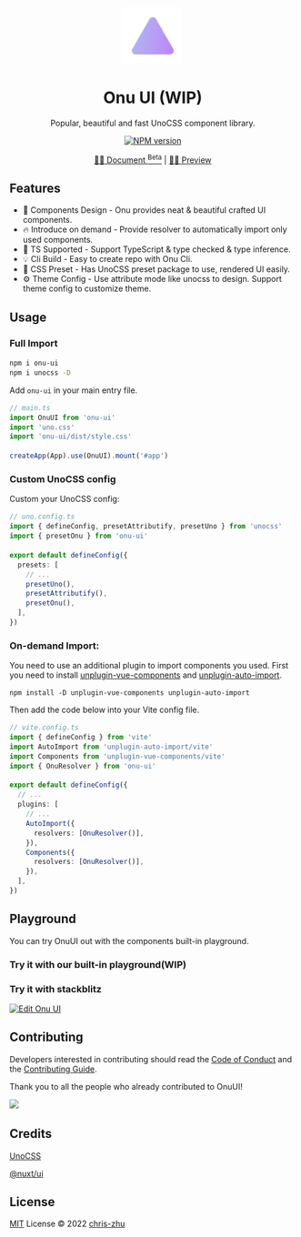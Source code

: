 <p align="center">
<img src="./public/logo.svg" style="width:100px;" />
<h1 align="center">Onu UI (WIP)</h1>
<p align="center">Popular, beautiful and fast UnoCSS component library.</p>
</p>
<p align="center">
<a href="https://www.npmjs.com/package/onu-ui"><img src="https://img.shields.io/npm/v/onu-ui?color=c95f8b&amp;label=" alt="NPM version"></a></p>
<p align="center">
<a href="https://onu.zyob.top/">🧑‍💻 Document <sup>Beta</sup></a> |
<a href="https://onu.zyob.top/">🤹‍♂️ Preview</a>
</p>

## Features

- 🌈 Components Design - Onu provides neat & beautiful crafted UI components.
- 🔥 Introduce on demand  - Provide resolver to automatically import only used components.
- 🎉 TS Supported - Support TypeScript & type checked & type inference.
- 💡 Cli Build - Easy to create repo with Onu Cli.
- 🍬 CSS Preset - Has UnoCSS preset package to use, rendered UI easily.
- ⚙️ Theme Config - Use attribute mode like unocss to design. Support theme config to customize theme.

## Usage

### Full Import

```bash
npm i onu-ui
npm i unocss -D
```
Add `onu-ui` in your main entry file.

```ts
// main.ts
import OnuUI from 'onu-ui'
import 'uno.css'
import 'onu-ui/dist/style.css'

createApp(App).use(OnuUI).mount('#app')
```

### Custom UnoCSS config

Custom your UnoCSS config:
```ts
// uno.config.ts
import { defineConfig, presetAttributify, presetUno } from 'unocss'
import { presetOnu } from 'onu-ui'

export default defineConfig({
  presets: [
    // ...
    presetUno(),
    presetAttributify(),
    presetOnu(),
  ],
})
```

### On-demand Import:

You need to use an additional plugin to import components you used. First you need to install [unplugin-vue-components](https://www.npmjs.com/package/unplugin-vue-components) and [unplugin-auto-import](https://www.npmjs.com/package/unplugin-auto-import).

```shell
npm install -D unplugin-vue-components unplugin-auto-import
```

Then add the code below into your Vite config file.

```ts
// vite.config.ts
import { defineConfig } from 'vite'
import AutoImport from 'unplugin-auto-import/vite'
import Components from 'unplugin-vue-components/vite'
import { OnuResolver } from 'onu-ui'

export default defineConfig({
  // ...
  plugins: [
    // ...
    AutoImport({
      resolvers: [OnuResolver()],
    }),
    Components({
      resolvers: [OnuResolver()],
    }),
  ],
})
```

## Playground

You can try OnuUI out with the components built-in playground.
### Try it with our built-in playground(WIP)

### Try it with stackblitz

[![Edit Onu UI](https://img.shields.io/badge/Edit%20on%20Stackblitz-1877F2?style=for-the-badge&logo=stackblitz&logoColor=white)](https://stackblitz.com/edit/onu-starter)


## Contributing

Developers interested in contributing should read the [Code of Conduct](./CODE_OF_CONDUCT.md) and the [Contributing Guide](./CONTRIBUTING.md).

Thank you to all the people who already contributed to OnuUI!

<a href="https://github.com/onu-ui/onu-ui/graphs/contributors"><img src="https://contrib.rocks/image?repo=onu-ui/onu-ui" /></a>

## Credits

[UnoCSS](https://github.com/unocss/unocss)

[@nuxt/ui](https://github.com/nuxt/ui)

## License

[MIT](./LICENSE) License © 2022 [chris-zhu](https://github.com/chris-zhu)
